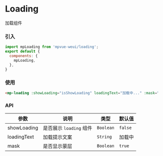 # Loading

加载组件

<imgPreview imgUrl="/assets/loading.png"/>

### 引入

``` js
import mpLoading from 'mpvue-weui/loading';
export default {
  components: {
    mpLoading,
  },
}
```

### 使用

``` html
<mp-loading :showLoading="isShowLoading" loadingText="加载中..." :mask="isShowMask"></mp-loading>
```

### API

| 参数 | 说明 | 类型 | 默认值 |
|-----------|-----------|-----------|-------------|
| showLoading | 是否展示 `loading` 组件 | `Boolean` | `false` |
| loadingText | 加载提示文案 | `String` | 加载中 |
| mask | 是否显示蒙层 | `Boolean` | `true` |